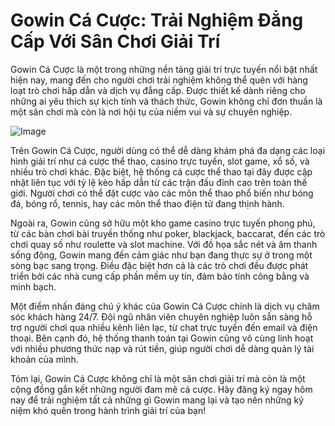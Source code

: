 # Gowin Cá Cược: Trải Nghiệm Đẳng Cấp Với Sân Chơi Giải Trí

Gowin Cá Cược là một trong những nền tảng giải trí trực tuyến nổi bật nhất hiện nay, mang đến cho người chơi trải nghiệm không thể quên với hàng loạt trò chơi hấp dẫn và dịch vụ đẳng cấp. Được thiết kế dành riêng cho những ai yêu thích sự kịch tính và thách thức, Gowin không chỉ đơn thuần là một sân chơi mà còn là nơi hội tụ của niềm vui và sự chuyên nghiệp.

![Image](https://github.com/user-attachments/assets/bd51ea9f-0666-407b-a7a7-98ead6de688c)

Trên Gowin Cá Cược, người dùng có thể dễ dàng khám phá đa dạng các loại hình giải trí như cá cược thể thao, casino trực tuyến, slot game, xổ số, và nhiều trò chơi khác. Đặc biệt, hệ thống cá cược thể thao tại đây được cập nhật liên tục với tỷ lệ kèo hấp dẫn từ các trận đấu đỉnh cao trên toàn thế giới. Người chơi có thể đặt cược vào các môn thể thao phổ biến như bóng đá, bóng rổ, tennis, hay các môn thể thao điện tử đang thịnh hành.

Ngoài ra, Gowin cũng sở hữu một kho game casino trực tuyến phong phú, từ các bàn chơi bài truyền thống như poker, blackjack, baccarat, đến các trò chơi quay số như roulette và slot machine. Với đồ họa sắc nét và âm thanh sống động, Gowin mang đến cảm giác như bạn đang thực sự ở trong một sòng bạc sang trọng. Điều đặc biệt hơn cả là các trò chơi đều được phát triển bởi các nhà cung cấp phần mềm uy tín, đảm bảo tính công bằng và minh bạch.

Một điểm nhấn đáng chú ý khác của Gowin Cá Cược chính là dịch vụ chăm sóc khách hàng 24/7. Đội ngũ nhân viên chuyên nghiệp luôn sẵn sàng hỗ trợ người chơi qua nhiều kênh liên lạc, từ chat trực tuyến đến email và điện thoại. Bên cạnh đó, hệ thống thanh toán tại Gowin cũng vô cùng linh hoạt với nhiều phương thức nạp và rút tiền, giúp người chơi dễ dàng quản lý tài khoản của mình.

Tóm lại, Gowin Cá Cược không chỉ là một sân chơi giải trí mà còn là một cộng đồng gắn kết những người đam mê cá cược. Hãy đăng ký ngay hôm nay để trải nghiệm tất cả những gì Gowin mang lại và tạo nên những kỷ niệm khó quên trong hành trình giải trí của bạn!